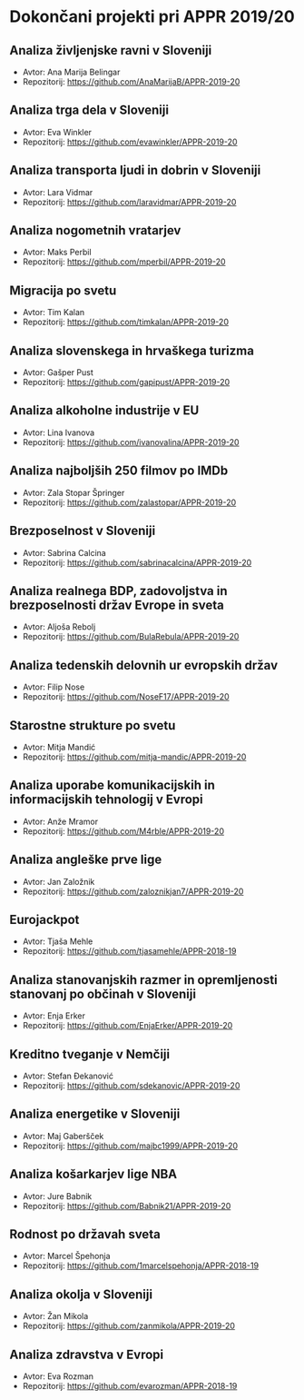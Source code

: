 # Dokončani projekti pri APPR 2019/20

## Analiza življenjske ravni v Sloveniji
* Avtor: Ana Marija Belingar
* Repozitorij: https://github.com/AnaMarijaB/APPR-2019-20

## Analiza trga dela v Sloveniji
* Avtor: Eva Winkler
* Repozitorij: https://github.com/evawinkler/APPR-2019-20

## Analiza transporta ljudi in dobrin v Sloveniji
* Avtor: Lara Vidmar
* Repozitorij: https://github.com/laravidmar/APPR-2019-20

## Analiza nogometnih vratarjev
* Avtor: Maks Perbil
* Repozitorij: https://github.com/mperbil/APPR-2019-20

## Migracija po svetu
* Avtor: Tim Kalan
* Repozitorij: https://github.com/timkalan/APPR-2019-20

## Analiza slovenskega in hrvaškega turizma
* Avtor: Gašper Pust
* Repozitorij: https://github.com/gapipust/APPR-2019-20

## Analiza alkoholne industrije v EU
* Avtor: Lina Ivanova
* Repozitorij: https://github.com/ivanovalina/APPR-2019-20

## Analiza najboljših 250 filmov po IMDb
* Avtor: Zala Stopar Špringer
* Repozitorij: https://github.com/zalastopar/APPR-2019-20

## Brezposelnost v Sloveniji
* Avtor: Sabrina Calcina
* Repozitorij: https://github.com/sabrinacalcina/APPR-2019-20

## Analiza realnega BDP, zadovoljstva in brezposelnosti držav Evrope in sveta
* Avtor: Aljoša Rebolj
* Repozitorij: https://github.com/BulaRebula/APPR-2019-20

## Analiza tedenskih delovnih ur evropskih držav
* Avtor: Filip Nose
* Repozitorij: https://github.com/NoseF17/APPR-2019-20

## Starostne strukture po svetu
* Avtor: Mitja Mandić
* Repozitorij: https://github.com/mitja-mandic/APPR-2019-20

## Analiza uporabe komunikacijskih in informacijskih tehnologij v Evropi
* Avtor: Anže Mramor
* Repozitorij: https://github.com/M4rble/APPR-2019-20

## Analiza angleške prve lige
* Avtor: Jan Založnik
* Repozitorij: https://github.com/zaloznikjan7/APPR-2019-20

## Eurojackpot
* Avtor: Tjaša Mehle
* Repozitorij: https://github.com/tjasamehle/APPR-2018-19

## Analiza stanovanjskih razmer in opremljenosti stanovanj po občinah v Sloveniji
* Avtor: Enja Erker
* Repozitorij: https://github.com/EnjaErker/APPR-2019-20

## Kreditno tveganje v Nemčiji
* Avtor: Stefan Đekanović
* Repozitorij: https://github.com/sdekanovic/APPR-2019-20

## Analiza energetike v Sloveniji
* Avtor: Maj Gaberšček
* Repozitorij: https://github.com/majbc1999/APPR-2019-20

## Analiza košarkarjev lige NBA
* Avtor: Jure Babnik
* Repozitorij: https://github.com/Babnik21/APPR-2019-20

## Rodnost po državah sveta
* Avtor: Marcel Špehonja
* Repozitorij: https://github.com/1marcelspehonja/APPR-2018-19

## Analiza okolja v Sloveniji
* Avtor: Žan Mikola
* Repozitorij: https://github.com/zanmikola/APPR-2019-20

## Analiza zdravstva v Evropi
* Avtor: Eva Rozman
* Repozitorij: https://github.com/evarozman/APPR-2018-19

